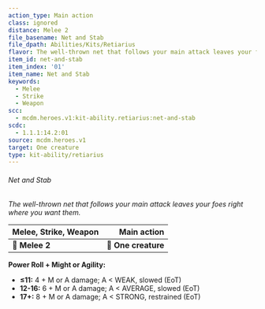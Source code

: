 ```yaml
---
action_type: Main action
class: ignored
distance: Melee 2
file_basename: Net and Stab
file_dpath: Abilities/Kits/Retiarius
flavor: The well-thrown net that follows your main attack leaves your foes right where you want them.
item_id: net-and-stab
item_index: '01'
item_name: Net and Stab
keywords:
  - Melee
  - Strike
  - Weapon
scc:
  - mcdm.heroes.v1:kit-ability.retiarius:net-and-stab
scdc:
  - 1.1.1:14.2:01
source: mcdm.heroes.v1
target: One creature
type: kit-ability/retiarius
---
```


###### Net and Stab

*The well-thrown net that follows your main attack leaves your foes right where you want them.*

| **Melee, Strike, Weapon** |     **Main action** |
| ------------------------- | ------------------: |
| **📏 Melee 2**            | **🎯 One creature** |

**Power Roll + Might or Agility:**

- **≤11:** 4 + M or A damage; A < WEAK, slowed (EoT)
- **12-16:** 6 + M or A damage; A < AVERAGE, slowed (EoT)
- **17+:** 8 + M or A damage; A < STRONG, restrained (EoT)
